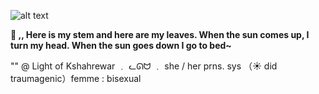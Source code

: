 ![alt text](https://cdn.discordapp.com/attachments/1322914488705355879/1355518395734298846/kaveh_graphic_-Photoroom.png?ex=67e93861&is=67e7e6e1&hm=6a2fcbb061c903464dbf960ba35501fa347fa3ed37fa6b808eecd26738a6a608&)

**🌻 ,, Here is my stem and here are my leaves. When the sun comes up, I turn my head. When the sun goes down I go to bed~**

 "" @ Light of Kshahrewar   ﹒    ᓚᘏᗢ   ﹒   she / her prns.   sys  （☀ did traumagenic）femme : bisexual  
